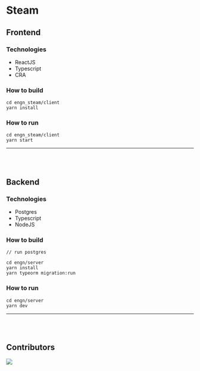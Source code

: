 # Steam


## Frontend

### Technologies
- ReactJS
- Typescript
- CRA

### How to build
    cd engn_steam/client
    yarn install

### How to run
    cd engn_steam/client
    yarn start

---

<br/><br/>

## Backend

### Technologies
- Postgres
- Typescript
- NodeJS
### How to build
    // run postgres

    cd engn/server
    yarn install
    yarn typeorm migration:run

### How to run
    cd engn/server
    yarn dev
---

<br/>
<br/>

## Contributors

<img src = "https://contrib.rocks/image?repo=bombaninha/engn_steam"/>